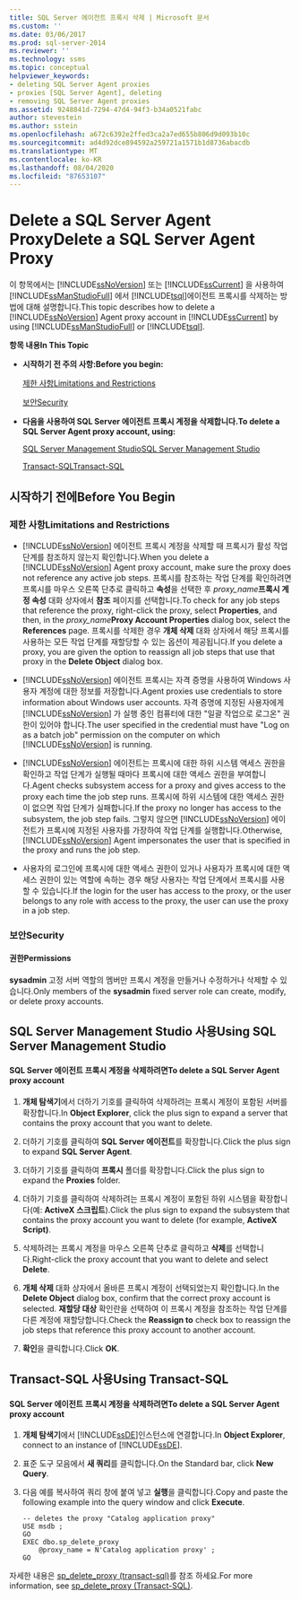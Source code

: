 ```yaml
---
title: SQL Server 에이전트 프록시 삭제 | Microsoft 문서
ms.custom: ''
ms.date: 03/06/2017
ms.prod: sql-server-2014
ms.reviewer: ''
ms.technology: ssms
ms.topic: conceptual
helpviewer_keywords:
- deleting SQL Server Agent proxies
- proxies [SQL Server Agent], deleting
- removing SQL Server Agent proxies
ms.assetid: 9248841d-7294-47d4-94f3-b34a0521fabc
author: stevestein
ms.author: sstein
ms.openlocfilehash: a672c6392e2ffed3ca2a7ed655b806d9d093b10c
ms.sourcegitcommit: ad4d92dce894592a259721a1571b1d8736abacdb
ms.translationtype: MT
ms.contentlocale: ko-KR
ms.lasthandoff: 08/04/2020
ms.locfileid: "87653107"
---
```

# <a name="delete-a-sql-server-agent-proxy"></a><span data-ttu-id="d6277-102">Delete a SQL Server Agent Proxy</span><span class="sxs-lookup"><span data-stu-id="d6277-102">Delete a SQL Server Agent Proxy</span></span>
  <span data-ttu-id="d6277-103">이 항목에서는 [!INCLUDE[ssNoVersion](../../includes/ssnoversion-md.md)] 또는 [!INCLUDE[ssCurrent](../../includes/sscurrent-md.md)] 을 사용하여 [!INCLUDE[ssManStudioFull](../../includes/ssmanstudiofull-md.md)] 에서 [!INCLUDE[tsql](../../includes/tsql-md.md)]에이전트 프록시를 삭제하는 방법에 대해 설명합니다.</span><span class="sxs-lookup"><span data-stu-id="d6277-103">This topic describes how to delete a [!INCLUDE[ssNoVersion](../../includes/ssnoversion-md.md)] Agent proxy account in [!INCLUDE[ssCurrent](../../includes/sscurrent-md.md)] by using [!INCLUDE[ssManStudioFull](../../includes/ssmanstudiofull-md.md)] or [!INCLUDE[tsql](../../includes/tsql-md.md)].</span></span>  
  
 <span data-ttu-id="d6277-104">**항목 내용**</span><span class="sxs-lookup"><span data-stu-id="d6277-104">**In This Topic**</span></span>  
  
-   <span data-ttu-id="d6277-105">**시작하기 전 주의 사항:**</span><span class="sxs-lookup"><span data-stu-id="d6277-105">**Before you begin:**</span></span>  
  
     [<span data-ttu-id="d6277-106">제한 사항</span><span class="sxs-lookup"><span data-stu-id="d6277-106">Limitations and Restrictions</span></span>](#Restrictions)  
  
     [<span data-ttu-id="d6277-107">보안</span><span class="sxs-lookup"><span data-stu-id="d6277-107">Security</span></span>](#Security)  
  
-   <span data-ttu-id="d6277-108">**다음을 사용하여 SQL Server 에이전트 프록시 계정을 삭제합니다.**</span><span class="sxs-lookup"><span data-stu-id="d6277-108">**To delete a SQL Server Agent proxy account, using:**</span></span>  
  
     [<span data-ttu-id="d6277-109">SQL Server Management Studio</span><span class="sxs-lookup"><span data-stu-id="d6277-109">SQL Server Management Studio</span></span>](#SSMSProcedure)  
  
     [<span data-ttu-id="d6277-110">Transact-SQL</span><span class="sxs-lookup"><span data-stu-id="d6277-110">Transact-SQL</span></span>](#TsqlProcedure)  
  
##  <a name="before-you-begin"></a><a name="BeforeYouBegin"></a> <span data-ttu-id="d6277-111">시작하기 전에</span><span class="sxs-lookup"><span data-stu-id="d6277-111">Before You Begin</span></span>  
  
###  <a name="limitations-and-restrictions"></a><a name="Restrictions"></a> <span data-ttu-id="d6277-112">제한 사항</span><span class="sxs-lookup"><span data-stu-id="d6277-112">Limitations and Restrictions</span></span>  
  
-   <span data-ttu-id="d6277-113">[!INCLUDE[ssNoVersion](../../includes/ssnoversion-md.md)] 에이전트 프록시 계정을 삭제할 때 프록시가 활성 작업 단계를 참조하지 않는지 확인합니다.</span><span class="sxs-lookup"><span data-stu-id="d6277-113">When you delete a [!INCLUDE[ssNoVersion](../../includes/ssnoversion-md.md)] Agent proxy account, make sure the proxy does not reference any active job steps.</span></span> <span data-ttu-id="d6277-114">프록시를 참조하는 작업 단계를 확인하려면 프록시를 마우스 오른쪽 단추로 클릭하고 **속성**을 선택한 후 _proxy_name_**프록시 계정 속성** 대화 상자에서 **참조** 페이지를 선택합니다.</span><span class="sxs-lookup"><span data-stu-id="d6277-114">To check for any job steps that reference the proxy, right-click the proxy, select **Properties**, and then, in the _proxy_name_**Proxy Account Properties** dialog box, select the **References** page.</span></span> <span data-ttu-id="d6277-115">프록시를 삭제한 경우 **개체 삭제** 대화 상자에서 해당 프록시를 사용하는 모든 작업 단계를 재할당할 수 있는 옵션이 제공됩니다.</span><span class="sxs-lookup"><span data-stu-id="d6277-115">If you delete a proxy, you are given the option to reassign all job steps that use that proxy in the **Delete Object** dialog box.</span></span>  
  
-   [!INCLUDE[ssNoVersion](../../includes/ssnoversion-md.md)] <span data-ttu-id="d6277-116">에이전트 프록시는 자격 증명을 사용하여 Windows 사용자 계정에 대한 정보를 저장합니다.</span><span class="sxs-lookup"><span data-stu-id="d6277-116">Agent proxies use credentials to store information about Windows user accounts.</span></span> <span data-ttu-id="d6277-117">자격 증명에 지정된 사용자에게 [!INCLUDE[ssNoVersion](../../includes/ssnoversion-md.md)] 가 실행 중인 컴퓨터에 대한 "일괄 작업으로 로그온" 권한이 있어야 합니다.</span><span class="sxs-lookup"><span data-stu-id="d6277-117">The user specified in the credential must have "Log on as a batch job" permission on the computer on which [!INCLUDE[ssNoVersion](../../includes/ssnoversion-md.md)] is running.</span></span>  
  
-   [!INCLUDE[ssNoVersion](../../includes/ssnoversion-md.md)] <span data-ttu-id="d6277-118">에이전트는 프록시에 대한 하위 시스템 액세스 권한을 확인하고 작업 단계가 실행될 때마다 프록시에 대한 액세스 권한을 부여합니다.</span><span class="sxs-lookup"><span data-stu-id="d6277-118">Agent checks subsystem access for a proxy and gives access to the proxy each time the job step runs.</span></span> <span data-ttu-id="d6277-119">프록시에 하위 시스템에 대한 액세스 권한이 없으면 작업 단계가 실패합니다.</span><span class="sxs-lookup"><span data-stu-id="d6277-119">If the proxy no longer has access to the subsystem, the job step fails.</span></span> <span data-ttu-id="d6277-120">그렇지 않으면 [!INCLUDE[ssNoVersion](../../includes/ssnoversion-md.md)] 에이전트가 프록시에 지정된 사용자를 가장하여 작업 단계를 실행합니다.</span><span class="sxs-lookup"><span data-stu-id="d6277-120">Otherwise, [!INCLUDE[ssNoVersion](../../includes/ssnoversion-md.md)] Agent impersonates the user that is specified in the proxy and runs the job step.</span></span>  
  
-   <span data-ttu-id="d6277-121">사용자의 로그인에 프록시에 대한 액세스 권한이 있거나 사용자가 프록시에 대한 액세스 권한이 있는 역할에 속하는 경우 해당 사용자는 작업 단계에서 프록시를 사용할 수 있습니다.</span><span class="sxs-lookup"><span data-stu-id="d6277-121">If the login for the user has access to the proxy, or the user belongs to any role with access to the proxy, the user can use the proxy in a job step.</span></span>  
  
###  <a name="security"></a><a name="Security"></a> <span data-ttu-id="d6277-122">보안</span><span class="sxs-lookup"><span data-stu-id="d6277-122">Security</span></span>  
  
####  <a name="permissions"></a><a name="Permissions"></a> <span data-ttu-id="d6277-123">권한</span><span class="sxs-lookup"><span data-stu-id="d6277-123">Permissions</span></span>  
 <span data-ttu-id="d6277-124">**sysadmin** 고정 서버 역할의 멤버만 프록시 계정을 만들거나 수정하거나 삭제할 수 있습니다.</span><span class="sxs-lookup"><span data-stu-id="d6277-124">Only members of the **sysadmin** fixed server role can create, modify, or delete proxy accounts.</span></span>  
  
##  <a name="using-sql-server-management-studio"></a><a name="SSMSProcedure"></a> <span data-ttu-id="d6277-125">SQL Server Management Studio 사용</span><span class="sxs-lookup"><span data-stu-id="d6277-125">Using SQL Server Management Studio</span></span>  
  
#### <a name="to-delete-a-sql-server-agent-proxy-account"></a><span data-ttu-id="d6277-126">SQL Server 에이전트 프록시 계정을 삭제하려면</span><span class="sxs-lookup"><span data-stu-id="d6277-126">To delete a SQL Server Agent proxy account</span></span>  
  
1.  <span data-ttu-id="d6277-127">**개체 탐색기**에서 더하기 기호를 클릭하여 삭제하려는 프록시 계정이 포함된 서버를 확장합니다.</span><span class="sxs-lookup"><span data-stu-id="d6277-127">In **Object Explorer**, click the plus sign to expand a server that contains the proxy account that you want to delete.</span></span>  
  
2.  <span data-ttu-id="d6277-128">더하기 기호를 클릭하여 **SQL Server 에이전트**를 확장합니다.</span><span class="sxs-lookup"><span data-stu-id="d6277-128">Click the plus sign to expand **SQL Server Agent**.</span></span>  
  
3.  <span data-ttu-id="d6277-129">더하기 기호를 클릭하여 **프록시** 폴더를 확장합니다.</span><span class="sxs-lookup"><span data-stu-id="d6277-129">Click the plus sign to expand the **Proxies** folder.</span></span>  
  
4.  <span data-ttu-id="d6277-130">더하기 기호를 클릭하여 삭제하려는 프록시 계정이 포함된 하위 시스템을 확장합니다(예: **ActiveX 스크립트**).</span><span class="sxs-lookup"><span data-stu-id="d6277-130">Click the plus sign to expand the subsystem that contains the proxy account you want to delete (for example, **ActiveX Script)**.</span></span>  
  
5.  <span data-ttu-id="d6277-131">삭제하려는 프록시 계정을 마우스 오른쪽 단추로 클릭하고 **삭제**를 선택합니다.</span><span class="sxs-lookup"><span data-stu-id="d6277-131">Right-click the proxy account that you want to delete and select **Delete**.</span></span>  
  
6.  <span data-ttu-id="d6277-132">**개체 삭제** 대화 상자에서 올바른 프록시 계정이 선택되었는지 확인합니다.</span><span class="sxs-lookup"><span data-stu-id="d6277-132">In the **Delete Object** dialog box, confirm that the correct proxy account is selected.</span></span> <span data-ttu-id="d6277-133">**재할당 대상** 확인란을 선택하여 이 프록시 계정을 참조하는 작업 단계를 다른 계정에 재할당합니다.</span><span class="sxs-lookup"><span data-stu-id="d6277-133">Check the **Reassign to** check box to reassign the job steps that reference this proxy account to another account.</span></span>  
  
7.  <span data-ttu-id="d6277-134">**확인**을 클릭합니다.</span><span class="sxs-lookup"><span data-stu-id="d6277-134">Click **OK**.</span></span>  
  
##  <a name="using-transact-sql"></a><a name="TsqlProcedure"></a> <span data-ttu-id="d6277-135">Transact-SQL 사용</span><span class="sxs-lookup"><span data-stu-id="d6277-135">Using Transact-SQL</span></span>  
  
#### <a name="to-delete-a-sql-server-agent-proxy-account"></a><span data-ttu-id="d6277-136">SQL Server 에이전트 프록시 계정을 삭제하려면</span><span class="sxs-lookup"><span data-stu-id="d6277-136">To delete a SQL Server Agent proxy account</span></span>  
  
1.  <span data-ttu-id="d6277-137">**개체 탐색기**에서 [!INCLUDE[ssDE](../../includes/ssde-md.md)]인스턴스에 연결합니다.</span><span class="sxs-lookup"><span data-stu-id="d6277-137">In **Object Explorer**, connect to an instance of [!INCLUDE[ssDE](../../includes/ssde-md.md)].</span></span>  
  
2.  <span data-ttu-id="d6277-138">표준 도구 모음에서 **새 쿼리**를 클릭합니다.</span><span class="sxs-lookup"><span data-stu-id="d6277-138">On the Standard bar, click **New Query**.</span></span>  
  
3.  <span data-ttu-id="d6277-139">다음 예를 복사하여 쿼리 창에 붙여 넣고 **실행**을 클릭합니다.</span><span class="sxs-lookup"><span data-stu-id="d6277-139">Copy and paste the following example into the query window and click **Execute**.</span></span>  
  
    ```  
    -- deletes the proxy "Catalog application proxy"  
    USE msdb ;  
    GO  
    EXEC dbo.sp_delete_proxy  
        @proxy_name = N'Catalog application proxy' ;  
    GO  
    ```  
  
 <span data-ttu-id="d6277-140">자세한 내용은 [sp_delete_proxy &#40;transact-sql&#41;](/sql/relational-databases/system-stored-procedures/sp-delete-proxy-transact-sql)를 참조 하세요.</span><span class="sxs-lookup"><span data-stu-id="d6277-140">For more information, see [sp_delete_proxy &#40;Transact-SQL&#41;](/sql/relational-databases/system-stored-procedures/sp-delete-proxy-transact-sql).</span></span>  
  
  
